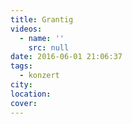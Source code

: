 ```yaml
---
title: Grantig
videos:
  - name: ''
    src: null
date: 2016-06-01 21:06:37
tags:
  - konzert
city:
location:
cover:
---
```

